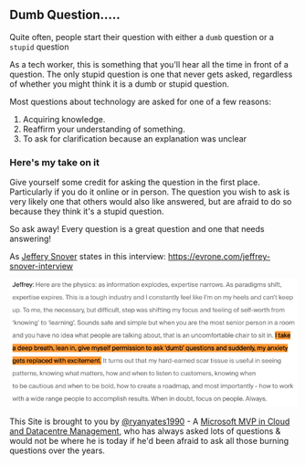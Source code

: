 ## Dumb Question..... 

Quite often, people start their question with either a `dumb` question or a `stupid` question

As a tech worker, this is something that you'll hear all the time in front of a question. 
The only stupid question is one that never gets asked, regardless of whether you might think it is a dumb or stupid question.

Most questions about technology are asked for one of a few reasons:

1. Acquiring knowledge.
2. Reaffirm your understanding of something.
3. To ask for clarification because an explanation was unclear

### Here's my take on it

Give yourself some credit for asking the question in the first place. Particularly if you do it online or in person. The question you wish to ask is very likely one that others would also like answered, but are afraid to do so because they think it's a stupid question.

So ask away! Every question is a great question and one that needs answering!


As [Jeffery Snover](https://twitter.com/jsnover/) states in this interview: https://evrone.com/jeffrey-snover-interview

![Permission to ask "dumb" questions](/Snover-DumbQuestion.png)




This Site is brought to you by [@ryanyates1990](https://twitter.com/ryanyates1990) - A [Microsoft MVP in Cloud and Datacentre Management](https://mvp.microsoft.com/en-us/publicprofile/5001821?fullname=ryan%20%20yates), who has always asked lots of questions & would not be where he is today if he'd been afraid to ask all those burning questions over the years.    
